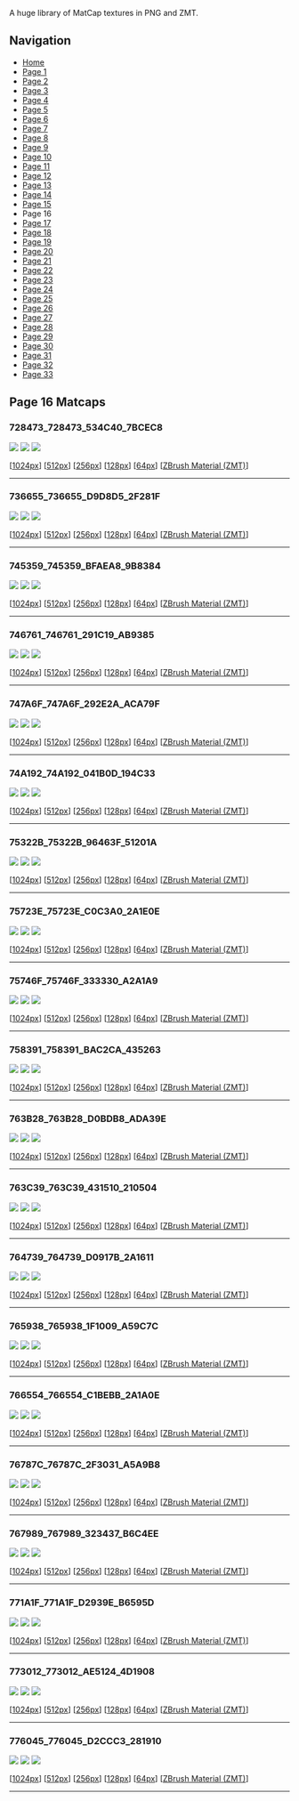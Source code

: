 A huge library of MatCap textures in PNG and ZMT.


## Navigation
* [Home](/)
* [Page 1](PAGE-1.md)
* [Page 2](PAGE-2.md)
* [Page 3](PAGE-3.md)
* [Page 4](PAGE-4.md)
* [Page 5](PAGE-5.md)
* [Page 6](PAGE-6.md)
* [Page 7](PAGE-7.md)
* [Page 8](PAGE-8.md)
* [Page 9](PAGE-9.md)
* [Page 10](PAGE-10.md)
* [Page 11](PAGE-11.md)
* [Page 12](PAGE-12.md)
* [Page 13](PAGE-13.md)
* [Page 14](PAGE-14.md)
* [Page 15](PAGE-15.md)
* Page 16
* [Page 17](PAGE-17.md)
* [Page 18](PAGE-18.md)
* [Page 19](PAGE-19.md)
* [Page 20](PAGE-20.md)
* [Page 21](PAGE-21.md)
* [Page 22](PAGE-22.md)
* [Page 23](PAGE-23.md)
* [Page 24](PAGE-24.md)
* [Page 25](PAGE-25.md)
* [Page 26](PAGE-26.md)
* [Page 27](PAGE-27.md)
* [Page 28](PAGE-28.md)
* [Page 29](PAGE-29.md)
* [Page 30](PAGE-30.md)
* [Page 31](PAGE-31.md)
* [Page 32](PAGE-32.md)
* [Page 33](PAGE-33.md)
## Page 16 Matcaps
### 728473_728473_534C40_7BCEC8
![](preview/728473_728473_534C40_7BCEC8-preview.png)
![](thumbnail/728473_728473_534C40_7BCEC8.jpg)
![](palette/728473_728473_534C40_7BCEC8-palette.png)

[[1024px](https://github.com/nidorx/matcaps/raw/master/1024/728473_728473_534C40_7BCEC8.png)]
[[512px](https://github.com/nidorx/matcaps/raw/master/512/728473_728473_534C40_7BCEC8-512px.png)]
[[256px](https://github.com/nidorx/matcaps/raw/master/256/728473_728473_534C40_7BCEC8-256px.png)]
[[128px](https://github.com/nidorx/matcaps/raw/master/128/728473_728473_534C40_7BCEC8-128px.png)]
[[64px](https://github.com/nidorx/matcaps/raw/master/64/728473_728473_534C40_7BCEC8-64px.png)]
[[ZBrush Material (ZMT)](https://github.com/nidorx/matcaps/raw/master/zmt/728473_728473_534C40_7BCEC8.zmt)]

---
### 736655_736655_D9D8D5_2F281F
![](preview/736655_736655_D9D8D5_2F281F-preview.png)
![](thumbnail/736655_736655_D9D8D5_2F281F.jpg)
![](palette/736655_736655_D9D8D5_2F281F-palette.png)

[[1024px](https://github.com/nidorx/matcaps/raw/master/1024/736655_736655_D9D8D5_2F281F.png)]
[[512px](https://github.com/nidorx/matcaps/raw/master/512/736655_736655_D9D8D5_2F281F-512px.png)]
[[256px](https://github.com/nidorx/matcaps/raw/master/256/736655_736655_D9D8D5_2F281F-256px.png)]
[[128px](https://github.com/nidorx/matcaps/raw/master/128/736655_736655_D9D8D5_2F281F-128px.png)]
[[64px](https://github.com/nidorx/matcaps/raw/master/64/736655_736655_D9D8D5_2F281F-64px.png)]
[[ZBrush Material (ZMT)](https://github.com/nidorx/matcaps/raw/master/zmt/736655_736655_D9D8D5_2F281F.zmt)]

---
### 745359_745359_BFAEA8_9B8384
![](preview/745359_745359_BFAEA8_9B8384-preview.png)
![](thumbnail/745359_745359_BFAEA8_9B8384.jpg)
![](palette/745359_745359_BFAEA8_9B8384-palette.png)

[[1024px](https://github.com/nidorx/matcaps/raw/master/1024/745359_745359_BFAEA8_9B8384.png)]
[[512px](https://github.com/nidorx/matcaps/raw/master/512/745359_745359_BFAEA8_9B8384-512px.png)]
[[256px](https://github.com/nidorx/matcaps/raw/master/256/745359_745359_BFAEA8_9B8384-256px.png)]
[[128px](https://github.com/nidorx/matcaps/raw/master/128/745359_745359_BFAEA8_9B8384-128px.png)]
[[64px](https://github.com/nidorx/matcaps/raw/master/64/745359_745359_BFAEA8_9B8384-64px.png)]
[[ZBrush Material (ZMT)](https://github.com/nidorx/matcaps/raw/master/zmt/745359_745359_BFAEA8_9B8384.zmt)]

---
### 746761_746761_291C19_AB9385
![](preview/746761_746761_291C19_AB9385-preview.png)
![](thumbnail/746761_746761_291C19_AB9385.jpg)
![](palette/746761_746761_291C19_AB9385-palette.png)

[[1024px](https://github.com/nidorx/matcaps/raw/master/1024/746761_746761_291C19_AB9385.png)]
[[512px](https://github.com/nidorx/matcaps/raw/master/512/746761_746761_291C19_AB9385-512px.png)]
[[256px](https://github.com/nidorx/matcaps/raw/master/256/746761_746761_291C19_AB9385-256px.png)]
[[128px](https://github.com/nidorx/matcaps/raw/master/128/746761_746761_291C19_AB9385-128px.png)]
[[64px](https://github.com/nidorx/matcaps/raw/master/64/746761_746761_291C19_AB9385-64px.png)]
[[ZBrush Material (ZMT)](https://github.com/nidorx/matcaps/raw/master/zmt/746761_746761_291C19_AB9385.zmt)]

---
### 747A6F_747A6F_292E2A_ACA79F
![](preview/747A6F_747A6F_292E2A_ACA79F-preview.png)
![](thumbnail/747A6F_747A6F_292E2A_ACA79F.jpg)
![](palette/747A6F_747A6F_292E2A_ACA79F-palette.png)

[[1024px](https://github.com/nidorx/matcaps/raw/master/1024/747A6F_747A6F_292E2A_ACA79F.png)]
[[512px](https://github.com/nidorx/matcaps/raw/master/512/747A6F_747A6F_292E2A_ACA79F-512px.png)]
[[256px](https://github.com/nidorx/matcaps/raw/master/256/747A6F_747A6F_292E2A_ACA79F-256px.png)]
[[128px](https://github.com/nidorx/matcaps/raw/master/128/747A6F_747A6F_292E2A_ACA79F-128px.png)]
[[64px](https://github.com/nidorx/matcaps/raw/master/64/747A6F_747A6F_292E2A_ACA79F-64px.png)]
[[ZBrush Material (ZMT)](https://github.com/nidorx/matcaps/raw/master/zmt/747A6F_747A6F_292E2A_ACA79F.zmt)]

---
### 74A192_74A192_041B0D_194C33
![](preview/74A192_74A192_041B0D_194C33-preview.png)
![](thumbnail/74A192_74A192_041B0D_194C33.jpg)
![](palette/74A192_74A192_041B0D_194C33-palette.png)

[[1024px](https://github.com/nidorx/matcaps/raw/master/1024/74A192_74A192_041B0D_194C33.png)]
[[512px](https://github.com/nidorx/matcaps/raw/master/512/74A192_74A192_041B0D_194C33-512px.png)]
[[256px](https://github.com/nidorx/matcaps/raw/master/256/74A192_74A192_041B0D_194C33-256px.png)]
[[128px](https://github.com/nidorx/matcaps/raw/master/128/74A192_74A192_041B0D_194C33-128px.png)]
[[64px](https://github.com/nidorx/matcaps/raw/master/64/74A192_74A192_041B0D_194C33-64px.png)]
[[ZBrush Material (ZMT)](https://github.com/nidorx/matcaps/raw/master/zmt/74A192_74A192_041B0D_194C33.zmt)]

---
### 75322B_75322B_96463F_51201A
![](preview/75322B_75322B_96463F_51201A-preview.png)
![](thumbnail/75322B_75322B_96463F_51201A.jpg)
![](palette/75322B_75322B_96463F_51201A-palette.png)

[[1024px](https://github.com/nidorx/matcaps/raw/master/1024/75322B_75322B_96463F_51201A.png)]
[[512px](https://github.com/nidorx/matcaps/raw/master/512/75322B_75322B_96463F_51201A-512px.png)]
[[256px](https://github.com/nidorx/matcaps/raw/master/256/75322B_75322B_96463F_51201A-256px.png)]
[[128px](https://github.com/nidorx/matcaps/raw/master/128/75322B_75322B_96463F_51201A-128px.png)]
[[64px](https://github.com/nidorx/matcaps/raw/master/64/75322B_75322B_96463F_51201A-64px.png)]
[[ZBrush Material (ZMT)](https://github.com/nidorx/matcaps/raw/master/zmt/75322B_75322B_96463F_51201A.zmt)]

---
### 75723E_75723E_C0C3A0_2A1E0E
![](preview/75723E_75723E_C0C3A0_2A1E0E-preview.png)
![](thumbnail/75723E_75723E_C0C3A0_2A1E0E.jpg)
![](palette/75723E_75723E_C0C3A0_2A1E0E-palette.png)

[[1024px](https://github.com/nidorx/matcaps/raw/master/1024/75723E_75723E_C0C3A0_2A1E0E.png)]
[[512px](https://github.com/nidorx/matcaps/raw/master/512/75723E_75723E_C0C3A0_2A1E0E-512px.png)]
[[256px](https://github.com/nidorx/matcaps/raw/master/256/75723E_75723E_C0C3A0_2A1E0E-256px.png)]
[[128px](https://github.com/nidorx/matcaps/raw/master/128/75723E_75723E_C0C3A0_2A1E0E-128px.png)]
[[64px](https://github.com/nidorx/matcaps/raw/master/64/75723E_75723E_C0C3A0_2A1E0E-64px.png)]
[[ZBrush Material (ZMT)](https://github.com/nidorx/matcaps/raw/master/zmt/75723E_75723E_C0C3A0_2A1E0E.zmt)]

---
### 75746F_75746F_333330_A2A1A9
![](preview/75746F_75746F_333330_A2A1A9-preview.png)
![](thumbnail/75746F_75746F_333330_A2A1A9.jpg)
![](palette/75746F_75746F_333330_A2A1A9-palette.png)

[[1024px](https://github.com/nidorx/matcaps/raw/master/1024/75746F_75746F_333330_A2A1A9.png)]
[[512px](https://github.com/nidorx/matcaps/raw/master/512/75746F_75746F_333330_A2A1A9-512px.png)]
[[256px](https://github.com/nidorx/matcaps/raw/master/256/75746F_75746F_333330_A2A1A9-256px.png)]
[[128px](https://github.com/nidorx/matcaps/raw/master/128/75746F_75746F_333330_A2A1A9-128px.png)]
[[64px](https://github.com/nidorx/matcaps/raw/master/64/75746F_75746F_333330_A2A1A9-64px.png)]
[[ZBrush Material (ZMT)](https://github.com/nidorx/matcaps/raw/master/zmt/75746F_75746F_333330_A2A1A9.zmt)]

---
### 758391_758391_BAC2CA_435263
![](preview/758391_758391_BAC2CA_435263-preview.png)
![](thumbnail/758391_758391_BAC2CA_435263.jpg)
![](palette/758391_758391_BAC2CA_435263-palette.png)

[[1024px](https://github.com/nidorx/matcaps/raw/master/1024/758391_758391_BAC2CA_435263.png)]
[[512px](https://github.com/nidorx/matcaps/raw/master/512/758391_758391_BAC2CA_435263-512px.png)]
[[256px](https://github.com/nidorx/matcaps/raw/master/256/758391_758391_BAC2CA_435263-256px.png)]
[[128px](https://github.com/nidorx/matcaps/raw/master/128/758391_758391_BAC2CA_435263-128px.png)]
[[64px](https://github.com/nidorx/matcaps/raw/master/64/758391_758391_BAC2CA_435263-64px.png)]
[[ZBrush Material (ZMT)](https://github.com/nidorx/matcaps/raw/master/zmt/758391_758391_BAC2CA_435263.zmt)]

---
### 763B28_763B28_D0BDB8_ADA39E
![](preview/763B28_763B28_D0BDB8_ADA39E-preview.png)
![](thumbnail/763B28_763B28_D0BDB8_ADA39E.jpg)
![](palette/763B28_763B28_D0BDB8_ADA39E-palette.png)

[[1024px](https://github.com/nidorx/matcaps/raw/master/1024/763B28_763B28_D0BDB8_ADA39E.png)]
[[512px](https://github.com/nidorx/matcaps/raw/master/512/763B28_763B28_D0BDB8_ADA39E-512px.png)]
[[256px](https://github.com/nidorx/matcaps/raw/master/256/763B28_763B28_D0BDB8_ADA39E-256px.png)]
[[128px](https://github.com/nidorx/matcaps/raw/master/128/763B28_763B28_D0BDB8_ADA39E-128px.png)]
[[64px](https://github.com/nidorx/matcaps/raw/master/64/763B28_763B28_D0BDB8_ADA39E-64px.png)]
[[ZBrush Material (ZMT)](https://github.com/nidorx/matcaps/raw/master/zmt/763B28_763B28_D0BDB8_ADA39E.zmt)]

---
### 763C39_763C39_431510_210504
![](preview/763C39_763C39_431510_210504-preview.png)
![](thumbnail/763C39_763C39_431510_210504.jpg)
![](palette/763C39_763C39_431510_210504-palette.png)

[[1024px](https://github.com/nidorx/matcaps/raw/master/1024/763C39_763C39_431510_210504.png)]
[[512px](https://github.com/nidorx/matcaps/raw/master/512/763C39_763C39_431510_210504-512px.png)]
[[256px](https://github.com/nidorx/matcaps/raw/master/256/763C39_763C39_431510_210504-256px.png)]
[[128px](https://github.com/nidorx/matcaps/raw/master/128/763C39_763C39_431510_210504-128px.png)]
[[64px](https://github.com/nidorx/matcaps/raw/master/64/763C39_763C39_431510_210504-64px.png)]
[[ZBrush Material (ZMT)](https://github.com/nidorx/matcaps/raw/master/zmt/763C39_763C39_431510_210504.zmt)]

---
### 764739_764739_D0917B_2A1611
![](preview/764739_764739_D0917B_2A1611-preview.png)
![](thumbnail/764739_764739_D0917B_2A1611.jpg)
![](palette/764739_764739_D0917B_2A1611-palette.png)

[[1024px](https://github.com/nidorx/matcaps/raw/master/1024/764739_764739_D0917B_2A1611.png)]
[[512px](https://github.com/nidorx/matcaps/raw/master/512/764739_764739_D0917B_2A1611-512px.png)]
[[256px](https://github.com/nidorx/matcaps/raw/master/256/764739_764739_D0917B_2A1611-256px.png)]
[[128px](https://github.com/nidorx/matcaps/raw/master/128/764739_764739_D0917B_2A1611-128px.png)]
[[64px](https://github.com/nidorx/matcaps/raw/master/64/764739_764739_D0917B_2A1611-64px.png)]
[[ZBrush Material (ZMT)](https://github.com/nidorx/matcaps/raw/master/zmt/764739_764739_D0917B_2A1611.zmt)]

---
### 765938_765938_1F1009_A59C7C
![](preview/765938_765938_1F1009_A59C7C-preview.png)
![](thumbnail/765938_765938_1F1009_A59C7C.jpg)
![](palette/765938_765938_1F1009_A59C7C-palette.png)

[[1024px](https://github.com/nidorx/matcaps/raw/master/1024/765938_765938_1F1009_A59C7C.png)]
[[512px](https://github.com/nidorx/matcaps/raw/master/512/765938_765938_1F1009_A59C7C-512px.png)]
[[256px](https://github.com/nidorx/matcaps/raw/master/256/765938_765938_1F1009_A59C7C-256px.png)]
[[128px](https://github.com/nidorx/matcaps/raw/master/128/765938_765938_1F1009_A59C7C-128px.png)]
[[64px](https://github.com/nidorx/matcaps/raw/master/64/765938_765938_1F1009_A59C7C-64px.png)]
[[ZBrush Material (ZMT)](https://github.com/nidorx/matcaps/raw/master/zmt/765938_765938_1F1009_A59C7C.zmt)]

---
### 766554_766554_C1BEBB_2A1A0E
![](preview/766554_766554_C1BEBB_2A1A0E-preview.png)
![](thumbnail/766554_766554_C1BEBB_2A1A0E.jpg)
![](palette/766554_766554_C1BEBB_2A1A0E-palette.png)

[[1024px](https://github.com/nidorx/matcaps/raw/master/1024/766554_766554_C1BEBB_2A1A0E.png)]
[[512px](https://github.com/nidorx/matcaps/raw/master/512/766554_766554_C1BEBB_2A1A0E-512px.png)]
[[256px](https://github.com/nidorx/matcaps/raw/master/256/766554_766554_C1BEBB_2A1A0E-256px.png)]
[[128px](https://github.com/nidorx/matcaps/raw/master/128/766554_766554_C1BEBB_2A1A0E-128px.png)]
[[64px](https://github.com/nidorx/matcaps/raw/master/64/766554_766554_C1BEBB_2A1A0E-64px.png)]
[[ZBrush Material (ZMT)](https://github.com/nidorx/matcaps/raw/master/zmt/766554_766554_C1BEBB_2A1A0E.zmt)]

---
### 76787C_76787C_2F3031_A5A9B8
![](preview/76787C_76787C_2F3031_A5A9B8-preview.png)
![](thumbnail/76787C_76787C_2F3031_A5A9B8.jpg)
![](palette/76787C_76787C_2F3031_A5A9B8-palette.png)

[[1024px](https://github.com/nidorx/matcaps/raw/master/1024/76787C_76787C_2F3031_A5A9B8.png)]
[[512px](https://github.com/nidorx/matcaps/raw/master/512/76787C_76787C_2F3031_A5A9B8-512px.png)]
[[256px](https://github.com/nidorx/matcaps/raw/master/256/76787C_76787C_2F3031_A5A9B8-256px.png)]
[[128px](https://github.com/nidorx/matcaps/raw/master/128/76787C_76787C_2F3031_A5A9B8-128px.png)]
[[64px](https://github.com/nidorx/matcaps/raw/master/64/76787C_76787C_2F3031_A5A9B8-64px.png)]
[[ZBrush Material (ZMT)](https://github.com/nidorx/matcaps/raw/master/zmt/76787C_76787C_2F3031_A5A9B8.zmt)]

---
### 767989_767989_323437_B6C4EE
![](preview/767989_767989_323437_B6C4EE-preview.png)
![](thumbnail/767989_767989_323437_B6C4EE.jpg)
![](palette/767989_767989_323437_B6C4EE-palette.png)

[[1024px](https://github.com/nidorx/matcaps/raw/master/1024/767989_767989_323437_B6C4EE.png)]
[[512px](https://github.com/nidorx/matcaps/raw/master/512/767989_767989_323437_B6C4EE-512px.png)]
[[256px](https://github.com/nidorx/matcaps/raw/master/256/767989_767989_323437_B6C4EE-256px.png)]
[[128px](https://github.com/nidorx/matcaps/raw/master/128/767989_767989_323437_B6C4EE-128px.png)]
[[64px](https://github.com/nidorx/matcaps/raw/master/64/767989_767989_323437_B6C4EE-64px.png)]
[[ZBrush Material (ZMT)](https://github.com/nidorx/matcaps/raw/master/zmt/767989_767989_323437_B6C4EE.zmt)]

---
### 771A1F_771A1F_D2939E_B6595D
![](preview/771A1F_771A1F_D2939E_B6595D-preview.png)
![](thumbnail/771A1F_771A1F_D2939E_B6595D.jpg)
![](palette/771A1F_771A1F_D2939E_B6595D-palette.png)

[[1024px](https://github.com/nidorx/matcaps/raw/master/1024/771A1F_771A1F_D2939E_B6595D.png)]
[[512px](https://github.com/nidorx/matcaps/raw/master/512/771A1F_771A1F_D2939E_B6595D-512px.png)]
[[256px](https://github.com/nidorx/matcaps/raw/master/256/771A1F_771A1F_D2939E_B6595D-256px.png)]
[[128px](https://github.com/nidorx/matcaps/raw/master/128/771A1F_771A1F_D2939E_B6595D-128px.png)]
[[64px](https://github.com/nidorx/matcaps/raw/master/64/771A1F_771A1F_D2939E_B6595D-64px.png)]
[[ZBrush Material (ZMT)](https://github.com/nidorx/matcaps/raw/master/zmt/771A1F_771A1F_D2939E_B6595D.zmt)]

---
### 773012_773012_AE5124_4D1908
![](preview/773012_773012_AE5124_4D1908-preview.png)
![](thumbnail/773012_773012_AE5124_4D1908.jpg)
![](palette/773012_773012_AE5124_4D1908-palette.png)

[[1024px](https://github.com/nidorx/matcaps/raw/master/1024/773012_773012_AE5124_4D1908.png)]
[[512px](https://github.com/nidorx/matcaps/raw/master/512/773012_773012_AE5124_4D1908-512px.png)]
[[256px](https://github.com/nidorx/matcaps/raw/master/256/773012_773012_AE5124_4D1908-256px.png)]
[[128px](https://github.com/nidorx/matcaps/raw/master/128/773012_773012_AE5124_4D1908-128px.png)]
[[64px](https://github.com/nidorx/matcaps/raw/master/64/773012_773012_AE5124_4D1908-64px.png)]
[[ZBrush Material (ZMT)](https://github.com/nidorx/matcaps/raw/master/zmt/773012_773012_AE5124_4D1908.zmt)]

---
### 776045_776045_D2CCC3_281910
![](preview/776045_776045_D2CCC3_281910-preview.png)
![](thumbnail/776045_776045_D2CCC3_281910.jpg)
![](palette/776045_776045_D2CCC3_281910-palette.png)

[[1024px](https://github.com/nidorx/matcaps/raw/master/1024/776045_776045_D2CCC3_281910.png)]
[[512px](https://github.com/nidorx/matcaps/raw/master/512/776045_776045_D2CCC3_281910-512px.png)]
[[256px](https://github.com/nidorx/matcaps/raw/master/256/776045_776045_D2CCC3_281910-256px.png)]
[[128px](https://github.com/nidorx/matcaps/raw/master/128/776045_776045_D2CCC3_281910-128px.png)]
[[64px](https://github.com/nidorx/matcaps/raw/master/64/776045_776045_D2CCC3_281910-64px.png)]
[[ZBrush Material (ZMT)](https://github.com/nidorx/matcaps/raw/master/zmt/776045_776045_D2CCC3_281910.zmt)]

---